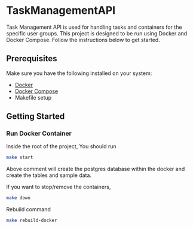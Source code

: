 # TaskManagementAPI
Task Management API is used for handling tasks and containers for the specific user groups.
This project is designed to be run using Docker and Docker Compose. Follow the instructions below to get started.

## Prerequisites

Make sure you have the following installed on your system:

- [Docker](https://docs.docker.com/get-docker/)
- [Docker Compose](https://docs.docker.com/compose/install/)
- Makefile setup

## Getting Started


### Run Docker Container
Inside the root of the project, You should run
```sh
make start
```
Above comment will create the postgres database within the docker and create the tables and sample data.

If you want to stop/remove the containers,
```sh
make down
```

Rebuild command
```sh
make rebuild-docker
```

